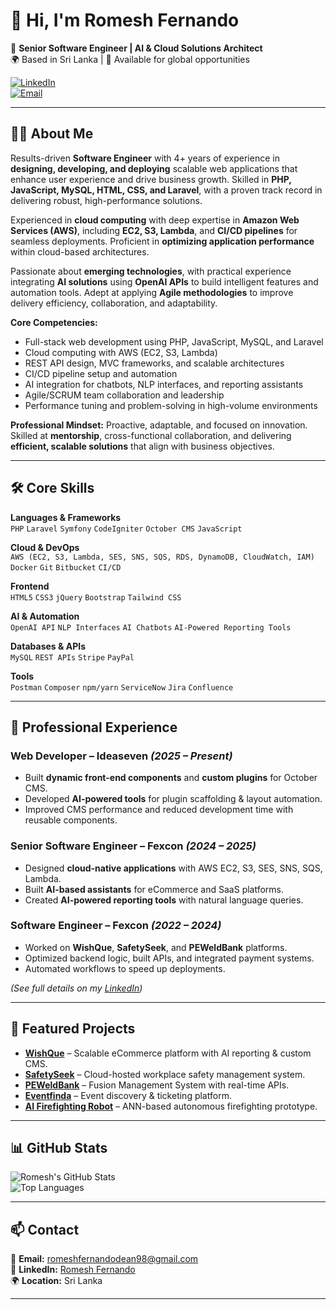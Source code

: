 # 👋 Hi, I'm Romesh Fernando  

🚀 **Senior Software Engineer | AI & Cloud Solutions Architect**  
🌍 Based in Sri Lanka | 💼 Available for global opportunities  

[![LinkedIn](https://img.shields.io/badge/LinkedIn-Profile-blue?style=flat&logo=linkedin)](https://www.linkedin.com/in/romesh-fernando-61a86315b/)  
[![Email](https://img.shields.io/badge/Email-Contact%20Me-orange?style=flat&logo=gmail)](mailto:romeshfernandodean98@gmail.com)  

---

## 👨‍💻 About Me

Results-driven **Software Engineer** with 4+ years of experience in **designing, developing, and deploying** scalable web applications that enhance user experience and drive business growth. Skilled in **PHP, JavaScript, MySQL, HTML, CSS, and Laravel**, with a proven track record in delivering robust, high-performance solutions.

Experienced in **cloud computing** with deep expertise in **Amazon Web Services (AWS)**, including **EC2, S3, Lambda**, and **CI/CD pipelines** for seamless deployments. Proficient in **optimizing application performance** within cloud-based architectures.

Passionate about **emerging technologies**, with practical experience integrating **AI solutions** using **OpenAI APIs** to build intelligent features and automation tools. Adept at applying **Agile methodologies** to improve delivery efficiency, collaboration, and adaptability.

**Core Competencies:**
- Full-stack web development using PHP, JavaScript, MySQL, and Laravel  
- Cloud computing with AWS (EC2, S3, Lambda)  
- REST API design, MVC frameworks, and scalable architectures  
- CI/CD pipeline setup and automation  
- AI integration for chatbots, NLP interfaces, and reporting assistants  
- Agile/SCRUM team collaboration and leadership  
- Performance tuning and problem-solving in high-volume environments

**Professional Mindset:** Proactive, adaptable, and focused on innovation. Skilled at **mentorship**, cross-functional collaboration, and delivering **efficient, scalable solutions** that align with business objectives.
 

---

## 🛠️ Core Skills

**Languages & Frameworks**  
`PHP` `Laravel` `Symfony` `CodeIgniter` `October CMS` `JavaScript`

**Cloud & DevOps**  
`AWS (EC2, S3, Lambda, SES, SNS, SQS, RDS, DynamoDB, CloudWatch, IAM)`  
`Docker` `Git` `Bitbucket` `CI/CD`  

**Frontend**  
`HTML5` `CSS3` `jQuery` `Bootstrap` `Tailwind CSS`

**AI & Automation**  
`OpenAI API` `NLP Interfaces` `AI Chatbots` `AI-Powered Reporting Tools`

**Databases & APIs**  
`MySQL` `REST APIs` `Stripe` `PayPal`

**Tools**  
`Postman` `Composer` `npm/yarn` `ServiceNow` `Jira` `Confluence`

---

## 💼 Professional Experience

### **Web Developer – Ideaseven** *(2025 – Present)*  
- Built **dynamic front-end components** and **custom plugins** for October CMS.  
- Developed **AI-powered tools** for plugin scaffolding & layout automation.  
- Improved CMS performance and reduced development time with reusable components.

### **Senior Software Engineer – Fexcon** *(2024 – 2025)*  
- Designed **cloud-native applications** with AWS EC2, S3, SES, SNS, SQS, Lambda.  
- Built **AI-based assistants** for eCommerce and SaaS platforms.  
- Created **AI-powered reporting tools** with natural language queries.

### **Software Engineer – Fexcon** *(2022 – 2024)*  
- Worked on **WishQue**, **SafetySeek**, and **PEWeldBank** platforms.  
- Optimized backend logic, built APIs, and integrated payment systems.  
- Automated workflows to speed up deployments.

*(See full details on my [LinkedIn](https://www.linkedin.com/in/romesh-fernando-61a86315b/))*

---

## 🚀 Featured Projects

- **[WishQue](https://www.wishque.com/)** – Scalable eCommerce platform with AI reporting & custom CMS.  
- **[SafetySeek](https://www.safetyseek.nz/)** – Cloud-hosted workplace safety management system.  
- **[PEWeldBank](https://www.peweldbank.com/)** – Fusion Management System with real-time APIs.  
- **[Eventfinda](https://www.eventfinda.co.nz/)** – Event discovery & ticketing platform.  
- **[AI Firefighting Robot](https://github.com/romesh-fdo/Neural-Networks)** – ANN-based autonomous firefighting prototype.

---

## 📊 GitHub Stats

![Romesh's GitHub Stats](https://github-readme-stats.vercel.app/api?username=romesh-fdo&show_icons=true&theme=tokyonight)  
![Top Languages](https://github-readme-stats.vercel.app/api/top-langs/?username=romesh-fdo&layout=compact&theme=tokyonight)

---

## 📫 Contact
📧 **Email:** [romeshfernandodean98@gmail.com](mailto:romeshfernandodean98@gmail.com)  
💼 **LinkedIn:** [Romesh Fernando](https://www.linkedin.com/in/romesh-fernando-61a86315b/)  
🌍 **Location:** Sri Lanka  

---
